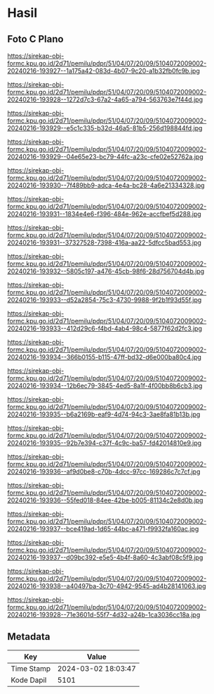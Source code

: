 # Hasil

## Foto C Plano

https://sirekap-obj-formc.kpu.go.id/2d71/pemilu/pdpr/51/04/07/20/09/5104072009002-20240216-193927--1a175a42-083d-4b07-9c20-a1b32fb0fc9b.jpg

https://sirekap-obj-formc.kpu.go.id/2d71/pemilu/pdpr/51/04/07/20/09/5104072009002-20240216-193928--1272d7c3-67a2-4a65-a794-563763e7f44d.jpg

https://sirekap-obj-formc.kpu.go.id/2d71/pemilu/pdpr/51/04/07/20/09/5104072009002-20240216-193929--e5c1c335-b32d-46a5-81b5-256d198844fd.jpg

https://sirekap-obj-formc.kpu.go.id/2d71/pemilu/pdpr/51/04/07/20/09/5104072009002-20240216-193929--04e65e23-bc79-44fc-a23c-cfe02e52762a.jpg

https://sirekap-obj-formc.kpu.go.id/2d71/pemilu/pdpr/51/04/07/20/09/5104072009002-20240216-193930--7f489bb9-adca-4e4a-bc28-4a6e21334328.jpg

https://sirekap-obj-formc.kpu.go.id/2d71/pemilu/pdpr/51/04/07/20/09/5104072009002-20240216-193931--1834e4e6-f396-484e-962e-accfbef5d288.jpg

https://sirekap-obj-formc.kpu.go.id/2d71/pemilu/pdpr/51/04/07/20/09/5104072009002-20240216-193931--37327528-7398-416a-aa22-5dfcc5bad553.jpg

https://sirekap-obj-formc.kpu.go.id/2d71/pemilu/pdpr/51/04/07/20/09/5104072009002-20240216-193932--5805c197-a476-45cb-98f6-28d756704d4b.jpg

https://sirekap-obj-formc.kpu.go.id/2d71/pemilu/pdpr/51/04/07/20/09/5104072009002-20240216-193933--d52a2854-75c3-4730-9988-9f2b1f93d55f.jpg

https://sirekap-obj-formc.kpu.go.id/2d71/pemilu/pdpr/51/04/07/20/09/5104072009002-20240216-193933--412d29c6-f4bd-4ab4-98c4-5877f62d2fc3.jpg

https://sirekap-obj-formc.kpu.go.id/2d71/pemilu/pdpr/51/04/07/20/09/5104072009002-20240216-193934--366b0155-b115-47ff-bd32-d6e000ba80c4.jpg

https://sirekap-obj-formc.kpu.go.id/2d71/pemilu/pdpr/51/04/07/20/09/5104072009002-20240216-193934--12b6ec79-3845-4ed5-8a1f-4f00bb8b6cb3.jpg

https://sirekap-obj-formc.kpu.go.id/2d71/pemilu/pdpr/51/04/07/20/09/5104072009002-20240216-193935--b6a2169b-eaf9-4d74-94c3-3ae8fa81b13b.jpg

https://sirekap-obj-formc.kpu.go.id/2d71/pemilu/pdpr/51/04/07/20/09/5104072009002-20240216-193935--92b7e394-c37f-4c9c-ba57-fd42014810e9.jpg

https://sirekap-obj-formc.kpu.go.id/2d71/pemilu/pdpr/51/04/07/20/09/5104072009002-20240216-193936--af9d0be8-c70b-4dcc-97cc-169286c7c7cf.jpg

https://sirekap-obj-formc.kpu.go.id/2d71/pemilu/pdpr/51/04/07/20/09/5104072009002-20240216-193936--55fed018-84ee-42be-b005-81134c2e8d0b.jpg

https://sirekap-obj-formc.kpu.go.id/2d71/pemilu/pdpr/51/04/07/20/09/5104072009002-20240216-193937--bce419ad-1d65-44bc-a471-f9932fa160ac.jpg

https://sirekap-obj-formc.kpu.go.id/2d71/pemilu/pdpr/51/04/07/20/09/5104072009002-20240216-193937--d09bc392-e5e5-4b4f-8a60-4c3abf08c5f9.jpg

https://sirekap-obj-formc.kpu.go.id/2d71/pemilu/pdpr/51/04/07/20/09/5104072009002-20240216-193938--a40497ba-3c70-4942-9545-ad4b28141063.jpg

https://sirekap-obj-formc.kpu.go.id/2d71/pemilu/pdpr/51/04/07/20/09/5104072009002-20240216-193928--71e3601d-55f7-4d32-a24b-1ca3036cc18a.jpg


## Metadata

| Key        | Value               |
| ---------- | ------------------- |
| Time Stamp | 2024-03-02 18:03:47 |
| Kode Dapil | 5101                |



